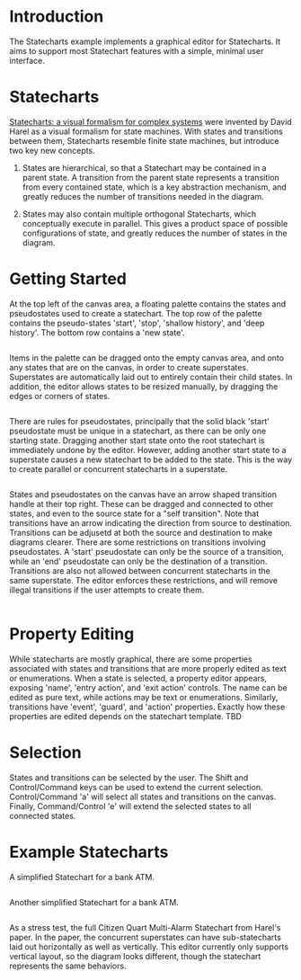 # Introduction
The Statecharts example implements a graphical editor for Statecharts. It aims to support most Statechart features with a simple, minimal user interface.

# Statecharts
[Statecharts: a visual formalism for complex systems](https://www.sciencedirect.com/science/article/pii/0167642387900359) were invented by David Harel as a visual formalism for state machines. With states and transitions between them, Statecharts resemble finite state machines, but introduce two key new concepts.

1. States are hierarchical, so that a Statechart may be contained in a parent state. A transition from the parent state represents a transition from every contained state, which is a key abstraction mechanism, and greatly reduces the number of transitions needed in the diagram.

2. States may also contain multiple orthogonal Statecharts, which conceptually execute in parallel. This gives a product space of possible configurations of state, and greatly reduces the number of states  in the diagram.

# Getting Started
At the top left of the canvas area, a floating palette contains the states and pseudostates used to create a statechart. The top row of the palette contains the pseudo-states 'start', 'stop', 'shallow history', and 'deep history'. The bottom row contains a 'new state'.
<figure>
  <img src="./resources/palette.svg"  alt="" title="Palette states and pseudostates.">
</figure>

Items in the palette can be dragged onto the empty canvas area, and onto any states that are on the canvas, in order to create superstates. Superstates are automatically laid out to entirely contain their child states. In addition, the editor allows states to be resized manually, by dragging the edges or corners of states.
<figure>
  <img src="./resources/superstate.svg"  alt="" title="A super state.">
</figure>

There are rules for pseudostates, principally that the solid black 'start' pseudostate must be unique in a statechart, as there can be only one starting state. Dragging another start state onto the root statechart is immediately undone by the editor. However, adding another start state to a superstate causes a new statechart to be added to the state. This is the way to create parallel or concurrent statecharts in a superstate.
<figure>
  <img src="./resources/superstate_with_starts.svg"  alt="" title="A super state with concurrent machines, created by dropping two start states in a state.">
</figure>

States and pseudostates on the canvas have an arrow shaped transition handle at their top right. These can be dragged and connected to other states, and even to the source state for a "self transition". Note that transitions have an arrow indicating the direction from source to destination. Transitions can be adjusetd at both the source and destination to make diagrams clearer. There are some restrictions on transitions involving pseudostates. A 'start' pseudostate can only be the source of a transition, while an 'end' pseudostate can only be the destination of a transition. Transitions are also not allowed between concurrent statecharts in the same superstate. The editor enforces these restrictions, and will remove illegal transitions if the user attempts to create them.
<figure>
  <img src="./resources/transitions.svg"  alt="" title="Transitions in a superstate.">
</figure>

# Property Editing
While statecharts are mostly graphical, there are some properties associated with states and transitions
that are more properly edited as text or enumerations. When a state is selected, a property editor appears, exposing 'name', 'entry action', and 'exit action' controls. The name can be edited as pure text, while actions may be text or enumerations. Similarly, transitions have 'event', 'guard', and 'action' properties. Exactly how these properties are edited depends on the statechart template. TBD

# Selection
States and transitions can be selected by the user. The Shift and Control/Command keys can be used to extend the current selection. Control/Command 'a' will select all states and transitions on the canvas. Finally, Command/Control 'e' will extend the selected states to all connected states.

# Example Statecharts

A simplified Statechart for a bank ATM.
<figure>
  <img src="./resources/ATM.svg"  alt="" title="Simplfied ATM statechart.">
</figure>

Another simplified Statechart for a bank ATM.
<figure>
  <img src="./resources/ATM2.svg"  alt="" title="Simplfied ATM statechart number 2.">
</figure>

As a stress test, the full Citizen Quart Multi-Alarm Statechart from Harel's paper. In the paper, the concurrent superstates can have sub-statecharts laid out horizontally as well as vertically. This editor currently only supports vertical layout, so the diagram looks different, though the statechart represents the same behaviors.
<figure>
  <img src="./resources/CitizenQuartzMultiAlarm.svg"  alt="" title="Citizen Quartz Multi-alarm watch from David Harel's Statechart paper.">
</figure>






